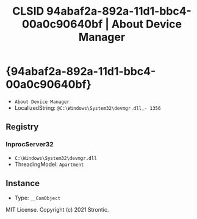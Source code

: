 ﻿---
title: "CLSID 94abaf2a-892a-11d1-bbc4-00a0c90640bf | About Device Manager"
excerpt: What is COM-Object CLSID 94abaf2a-892a-11d1-bbc4-00a0c90640bf?
---

# {94abaf2a-892a-11d1-bbc4-00a0c90640bf}

* `About Device Manager`
* LocalizedString: `@C:\Windows\System32\devmgr.dll,- 1356`

## Registry


### InprocServer32

* `C:\Windows\System32\devmgr.dll`
* ThreadingModel: `Apartment`

## Instance

* Type: `__ComObject`

MIT License. Copyright (c) 2021 Strontic.


